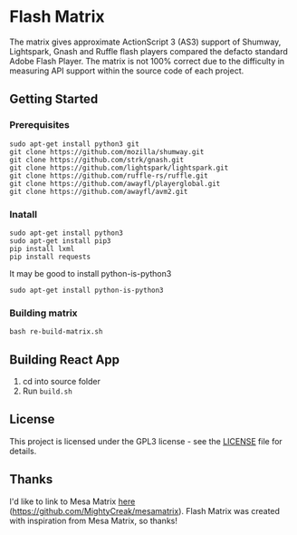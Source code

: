 
# Flash Matrix
The matrix gives approximate ActionScript 3 (AS3) support of Shumway, Lightspark, Gnash and Ruffle flash players compared the defacto standard Adobe Flash Player. The matrix is not 100% correct due to the difficulty in measuring API support within the source code of each project.

## Getting Started

### Prerequisites

```
sudo apt-get install python3 git
git clone https://github.com/mozilla/shumway.git
git clone https://github.com/strk/gnash.git
git clone https://github.com/lightspark/lightspark.git
git clone https://github.com/ruffle-rs/ruffle.git
git clone https://github.com/awayfl/playerglobal.git
git clone https://github.com/awayfl/avm2.git
```

### Inatall
```
sudo apt-get install python3
sudo apt-get install pip3
pip install lxml
pip install requests
```

It may be good to install python-is-python3
```
sudo apt-get install python-is-python3
```

### Building matrix
```
bash re-build-matrix.sh
```

## Building React App

 1. cd into source folder
 2. Run ```build.sh```

## License

This project is licensed under the GPL3 license - see the [LICENSE](LICENSE) file for details.

## Thanks
I'd like to link to Mesa Matrix [here](https://github.com/MightyCreak/mesamatrix) (https://github.com/MightyCreak/mesamatrix). Flash Matrix was created with inspiration from Mesa Matrix, so thanks!
